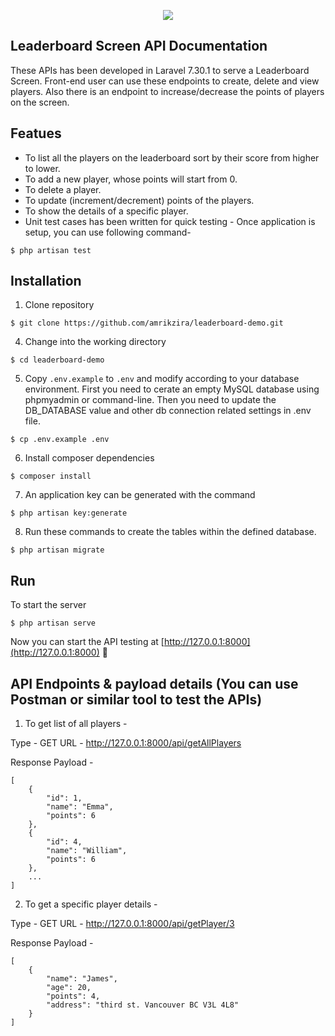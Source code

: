 <p align="center"><img src="https://laravel.com/assets/img/components/logo-laravel.svg"></p>

## Leaderboard Screen API Documentation

These APIs has been developed in Laravel 7.30.1 to serve a Leaderboard Screen. Front-end user can use these endpoints to create, delete and view players. Also there is an endpoint to increase/decrease the points of players on the screen. 

## Featues

- To list all the players on the leaderboard sort by their score from higher to lower.
- To add a new player, whose points will start from 0.
- To delete a player.
- To update (increment/decrement) points of the players.
- To show the details of a specific player.
- Unit test cases has been written for quick testing - Once application is setup, you can use following command-

```
$ php artisan test
```

## Installation

1. Clone repository
```
$ git clone https://github.com/amrikzira/leaderboard-demo.git
```
4. Change into the working directory
```
$ cd leaderboard-demo
```
5. Copy `.env.example` to `.env` and modify according to your database environment. First you need to cerate an empty MySQL database using phpmyadmin or command-line. Then you need to update the DB_DATABASE value and other db connection related settings in .env file.
```
$ cp .env.example .env
```
6. Install composer dependencies
```
$ composer install
```
7. An application key can be generated with the command
```
$ php artisan key:generate
```
8. Run these commands to create the tables within the defined database.
```
$ php artisan migrate
```

## Run

To start the server
```
$ php artisan serve 
```

Now you can start the API testing at [http://127.0.0.1:8000](http://127.0.0.1:8000)  🙌

## API Endpoints & payload details (You can use Postman or similar tool to test the APIs)

1. To get list of all players - 

Type - GET
URL - http://127.0.0.1:8000/api/getAllPlayers

Response Payload - 

```
[
    {
        "id": 1,
        "name": "Emma",
        "points": 6
    },
    {
        "id": 4,
        "name": "William",
        "points": 6
    },
    ...
]
```

2. To get a specific player details - 

Type - GET
URL - http://127.0.0.1:8000/api/getPlayer/3

Response Payload - 

```
[
    {
        "name": "James",
        "age": 20,
        "points": 4,
        "address": "third st. Vancouver BC V3L 4L8"
    }
]
```

